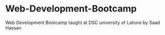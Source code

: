 # Web-Development-Bootcamp
Web Development Bootcamp taught at DSC university of Lahore by Saad Hassan
